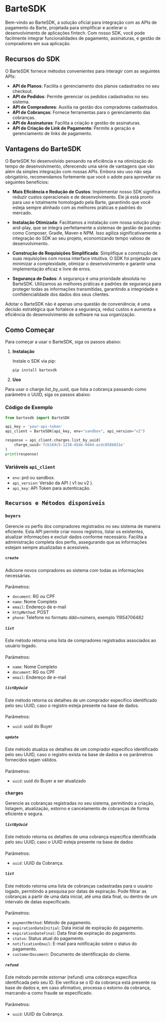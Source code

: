 # BarteSDK

Bem-vindo ao BarteSDK, a solução oficial para integração com as APIs de pagamento da Barte, projetada para simplificar e acelerar o desenvolvimento de aplicações fintech. Com nosso SDK, você pode facilmente integrar funcionalidades de pagamento, assinaturas, e gestão de compradores em sua aplicação.

## Recursos do SDK

O BarteSDK fornece métodos convenientes para interagir com as seguintes APIs:

- **API de Planos**: Facilita o gerenciamento dos planos cadastrados no seu checkout.
- **API de Pedidos**: Permite gerenciar os pedidos cadastrados no seu sistema.
- **API de Compradores**: Auxilia na gestão dos compradores cadastrados.
- **API de Cobranças**: Fornece ferramentas para o gerenciamento das cobranças.
- **API de Assinaturas**: Facilita a criação e gestão de assinaturas.
- **API de Criação de Link de Pagamento**: Permite a geração e gerenciamento de links de pagamento.

## Vantagens do BarteSDK

O BarteSDK foi desenvolvido pensando na eficiência e na otimização do tempo de desenvolvimento, oferecendo uma série de vantagens que vão além da simples integração com nossas APIs. Embora seu uso não seja obrigatório, recomendamos fortemente que você o adote para aproveitar os seguintes benefícios:

- **Mais Eficiência e Redução de Custos**: Implementar nosso SDK significa reduzir custos operacionais e de desenvolvimento. Ele já está pronto para uso e totalmente homologado pela Barte, garantindo que você esteja sempre alinhado com as melhores práticas e padrões do mercado.

- **Instalação Otimizada**: Facilitamos a instalação com nossa solução plug-and-play, que se integra perfeitamente a sistemas de gestão de pacotes como Composer, Gradle, Maven e NPM. Isso agiliza significativamente a integração do SDK ao seu projeto, economizando tempo valioso de desenvolvimento.

- **Construção de Requisições Simplificada**: Simplifique a construção de suas requisições com nossa interface intuitiva. O SDK foi projetado para minimizar a complexidade, otimizar o desenvolvimento e garantir uma implementação eficaz e livre de erros.

- **Segurança de Dados**: A segurança é uma prioridade absoluta no BarteSDK. Utilizamos as melhores práticas e padrões de segurança para proteger todas as informações transmitidas, garantindo a integridade e confidencialidade dos dados dos seus clientes.

Adotar o BarteSDK não é apenas uma questão de conveniência; é uma decisão estratégica que fortalece a segurança, reduz custos e aumenta a eficiência do desenvolvimento de software na sua organização.


## Como Começar

Para começar a usar o BarteSDK, siga os passos abaixo:

1. **Instalação**

   Instale o SDK via pip:

   ```bash
   pip install bartesdk

2. **Uso**

Para usar o charge.list_by_uuid, que lista a cobrança passando como parâmetro o UUID, siga os passos abaixo:

### Código de Exemplo

```python
from bartesdk import BarteSDK

api_key = 'your-api-token'
api_client = BarteSDK(api_key, env="sandbox", api_version="v2")

response = api_client.charges.list_by_uuid(
    charge_uuid='fcb169c5-1238-45de-9d44-acdc858b021e'
)
print(response)
```
### Variáveis `api_client`
- `env`: prd ou sandbox.
- `api_version`: Versão da API ( v1 ou v2 ).
- `api_key`: API Token para autenticação.

## `Recursos e Métodos disponíveis`

### `buyers`

Gerencie os perfis dos compradores registrados no seu sistema de maneira eficiente. Esta API permite criar novos registros, listar os existentes, atualizar informações e excluir dados conforme necessário. Facilita a administração completa dos perfis, assegurando que as informações estejam sempre atualizadas e acessíveis.

##### `create`
####
Adicione novos compradores ao sistema com todas as informações necessárias.
####
Parâmetros:

- `document`: RG ou CPF
- `name`: Nome Completo
- `email`: Endereço de e-mail
- `httpMethod`: POST
- `phone`: Telefone no formato ddd+número, exemplo 11954706482

##### `list`
####
Este método retorna uma lista de compradores registrados associados ao usuário logado.
####
Parâmetros:

- `name`: Nome Completo
- `document`: RG ou CPF
- `email`: Endereço de e-mail

##### `listByUuid`
####
Este método retorna os detalhes de um comprador específico identificado pelo seu UUID, caso o registro esteja presente na base de dados.
####
Parâmetros:

- `uuid`: uuid do Buyer

##### `update`
####
Este método atualiza os detalhes de um comprador específico identificado pelo seu UUID, caso o registro exista na base de dados e os parâmetros fornecidos sejam válidos.
####
Parâmetros:

- `uuid`: uuid do Buyer a ser atualizado


### `charges`

Gerencie as cobranças registradas no seu sistema, permitindo a criação, listagem, atualização, estorno e cancelamento de cobranças de forma eficiente e segura.
####

##### `listByUuid`
####
Este método retorna os detalhes de uma cobrança específica identificada pelo seu UUID, caso o UUID esteja presente na base de dados
####
Parâmetros:

- `uuid`: UUID da Cobrança.

##### `list`
####
Este método retorna uma lista de cobranças cadastradas para o usuário logado, permitindo a pesquisa por datas de expiração. Pode filtrar as cobranças a partir de uma data inicial, até uma data final, ou dentro de um intervalo de datas especificado.
####
Parâmetros:

- `paymentMethod`: Método de pagamento.
- `expirationDateInitial`: Data inicial de expiração do pagamento.
- `expirationDateFinal`: Data final de expiração do pagamento.
- `status`: Status atual do pagamento.
- `notificationEmail`: E-mail para notificação sobre o status do pagamento.
- `customerDocument`: Documento de identificação do cliente.

##### `refund`
####
Este método permite estornar (refund) uma cobrança específica identificada pelo seu ID. Ele verifica se o ID da cobrança está presente na base de dados e, em caso afirmativo, processa o estorno da cobrança, marcando-a como fraude se especificado.
####
Parâmetros:

- `uuid`: UUID da Cobrança.


